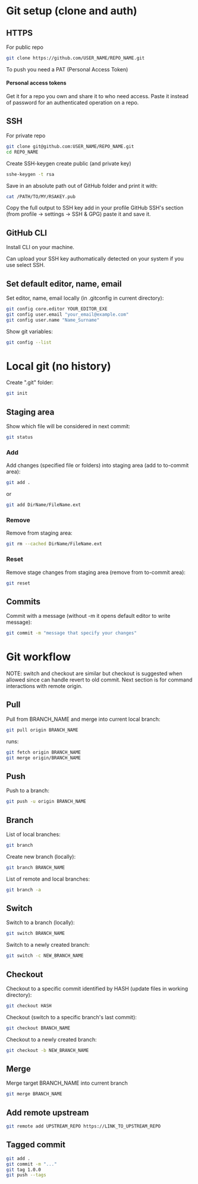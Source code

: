# Git setup (clone and auth)

## HTTPS

For public repo
```sh
git clone https://github.com/USER_NAME/REPO_NAME.git
```

To push you need a PAT (Personal Access Token)

#### Personal access tokens
Get it for a repo you own and share it to who need access.
Paste it instead of password for an authenticated operation on a repo.


## SSH
For private repo
```sh
git clone git@github.com:USER_NAME/REPO_NAME.git
cd REPO_NAME
```
Create SSH-keygen create public (and private key)
```sh
sshe-keygen -t rsa
```
Save in an absolute path out of GitHub folder and print it with:
```sh
cat /PATH/TO/MY/RSAKEY.pub
```
Copy the full output to SSH key add in your profile GitHub SSH's section (from profile -> settings -> SSH & GPG) paste it and save it.

## GitHub CLI

Install CLI on your machine.

Can upload your SSH key authomatically detected on your system if you use select SSH.


## Set default editor, name, email
Set editor, name, email locally (in .gitconfig in current directory):
```sh
git config core.editor YOUR_EDITOR_EXE
git config user.email "your_email@example.com"
git config user.name "Name_Surname"
```
Show git variables:
```sh
git config --list
```

# Local git (no history)

Create ".git" folder:
```sh
git init
```

## Staging area
Show which file will be considered in next commit:
```sh
git status
```

### Add
Add changes (specified file or folders) into staging area (add to to-commit area):
```sh
git add .
```
or
```sh
git add DirName/FileName.ext
```
### Remove
Remove from staging area:
```sh
git rm --cached DirName/FileName.ext
```

### Reset
Remove stage changes from staging area (remove from to-commit area):
```sh
git reset
```

## Commits
Commit with a message (without -m it opens default editor to write message):
```sh
git commit -m "message that specify your changes"
```


# Git workflow

NOTE: switch and checkout are similar but checkout is suggested when allowed since can handle revert to old commit. Next section is for command interactions with remote origin.


## Pull
Pull from BRANCH_NAME and merge into current local branch:
```sh
git pull origin BRANCH_NAME
```
runs:
```sh
git fetch origin BRANCH_NAME
git merge origin/BRANCH_NAME
```

## Push
Push to a branch:
```sh
git push -u origin BRANCH_NAME
```

## Branch

List of local branches:
```sh
git branch
```

Create new branch (locally):
```sh
git branch BRANCH_NAME
```

List of remote and local branches:
```sh
git branch -a
```



## Switch

Switch to a branch (locally):
```sh
git switch BRANCH_NAME
```
Switch to a newly created branch:
```sh
git switch -c NEW_BRANCH_NAME
```


## Checkout
Checkout to a specific commit identified by HASH (update files in working directory):
```sh
git checkout HASH
```
Checkout (switch to a specific branch's last commit):
```sh
git checkout BRANCH_NAME
```
Checkout to a newly created branch:
```sh
git checkout -b NEW_BRANCH_NAME
```

## Merge
Merge target BRANCH_NAME into current branch
```sh
git merge BRANCH_NAME
```

## Add remote upstream
```sh
git remote add UPSTREAM_REPO https://LINK_TO_UPSTREAM_REPO
```

## Tagged commit
```sh
git add .
git commit -m "..."
git tag 1.0.0
git push --tags
```